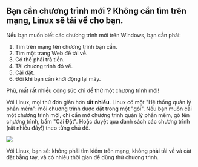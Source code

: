 <?php require("../../entete.php"); ?> <?php require("../../base.php"); ?> <?php require("../../fonctions.php"); ?>

<div id="corps">

<h2>Bạn cần chương trình mới ? Không cần tìm trên mạng, Linux sẽ tải về cho bạn.</h2>

<p>Nếu bạn muốn biết các chương trình mới trên Windows, bạn cần phải:</p>

<ol>
<li>Tìm trên mạng tên chương trình bạn cần.</li>
<li>Tìm một trang Web để tải về.</li>
<li>Có thể phải trả tiền.</li>
<li>Tải chương trình đó về.</li>
<li>Cài đặt.</li>
<li>Đôi khi bạn cần khởi động lại máy.</li>
</ol>

<p>Phù, mất rất nhiều công sức chỉ để thử một chương trình mới!</p>

<p>Với Linux, mọi thứ đơn giản hơn <b>rất nhiều</b>. Linux có một "Hệ thống quản lý 
phần mềm": mỗi chương trình được dặt trong một "gói". Nếu bạn muốn cài một chương trình 
mới, chỉ cần mở chương trình quản lý phần mềm, gõ tên chương trình, bấm "Cài Đặt". 
Hoặc duyệt qua danh sách các chương trình (rất nhiều đấy!) theo từng chủ đề.</p>

<img src="Images/synaptic.png" />

<p>Với Linux, bạn sẽ: không phải tìm kiếm trên mạng, không phải tải về và càt đặt 
bằng tay, và có nhiều thời gian để dùng thử chương trình.</p>

</div>


